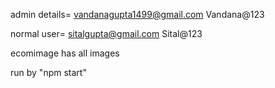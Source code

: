 admin details=
vandanagupta1499@gmail.com
Vandana@123

normal user=
sitalgupta@gmail.com
Sital@123

ecomimage has all images


run by "npm start"